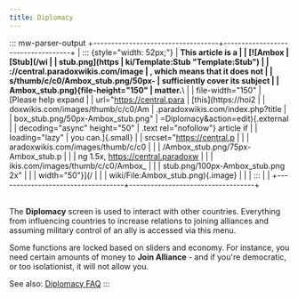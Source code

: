 ```yaml
---
title: Diplomacy
---
```

::: mw-parser-output
+-----------------------------------+-----------------------------------+
| ::: {style="width: 52px;"}        | **This article is a               |
| [![Ambox                          | [Stub](/wi                        |
| stub.png](https                   | ki/Template:Stub "Template:Stub") |
| ://central.paradoxwikis.com/image | , which means that it does not    |
| s/thumb/c/c0/Ambox_stub.png/50px- | sufficiently cover its subject    |
| Ambox_stub.png){file-height="150" | matter.**\                        |
| file-width="150"                  | [Please help expand               |
| url="https://central.para         | [this](https://hoi2               |
| doxwikis.com/images/thumb/c/c0/Am | .paradoxwikis.com/index.php?title |
| box_stub.png/50px-Ambox_stub.png" | =Diplomacy&action=edit){.external |
| decoding="async" height="50"      | .text rel="nofollow"} article if  |
| loading="lazy"                    | you can.]{.small}                 |
| srcset="https://central.p         |                                   |
| aradoxwikis.com/images/thumb/c/c0 |                                   |
| /Ambox_stub.png/75px-Ambox_stub.p |                                   |
| ng 1.5x, https://central.paradoxw |                                   |
| ikis.com/images/thumb/c/c0/Ambox_ |                                   |
| stub.png/100px-Ambox_stub.png 2x" |                                   |
| width="50"}](/                    |                                   |
| wiki/File:Ambox_stub.png){.image} |                                   |
| :::                               |                                   |
+-----------------------------------+-----------------------------------+

\
The **Diplomacy** screen is used to interact with other countries.
Everything from influencing countries to increase relations to joining
alliances and assuming military control of an ally is accessed via this
menu.

Some functions are locked based on sliders and economy. For instance,
you need certain amounts of money to **Join Alliance** - and if you\'re
democratic, or too isolationist, it will not allow you.

See also: [Diplomacy FAQ](/wiki/Diplomacy_FAQ "Diplomacy FAQ")
:::
